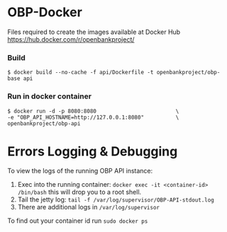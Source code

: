 # OBP-Docker


Files required to create the images available at Docker Hub
https://hub.docker.com/r/openbankproject/


### Build

    $ docker build --no-cache -f api/Dockerfile -t openbankproject/obp-base api




### Run in docker container

    $ docker run -d -p 8080:8080                         \
    -e "OBP_API_HOSTNAME=http://127.0.0.1:8080"          \
    openbankproject/obp-api


# Errors Logging & Debugging

To view the logs of the running OBP API instance:

1. Exec into the running container: `docker exec -it <container-id> /bin/bash`
   this will drop you to a root shell.
2. Tail the jetty log: `tail -f /var/log/supervisor/OBP-API-stdout.log`
3. There are additional logs in `/var/log/supervisor`

To find out your container id run `sudo docker ps`
